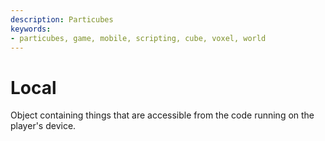 ```yaml
---
description: Particubes
keywords:
- particubes, game, mobile, scripting, cube, voxel, world
---
```


# Local

Object containing things that are accessible from the code running on the player's device.